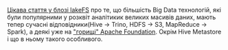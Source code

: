 [Цікава стаття у блозі lakeFS](https://lakefs.io/hive-metastore-why-its-still-here-and-what-can-replace-it/) про те, що більшість Big Data технологій, які були популярними у розквіт аналітикик великих масивів даних, мають тепер сучасні відповідники(Hive -> Trino, HDFS -> S3, MapReduce -> Spark), а деякі уже на ["горищі" Apache Foundation](https://projects.apache.org/projects.html?category). Окрім Hive Metastore і що в ньому такого особливого. 
